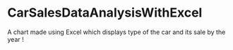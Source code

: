 # CarSalesDataAnalysisWithExcel
A chart made using Excel which displays type of the car and its sale by the year !
